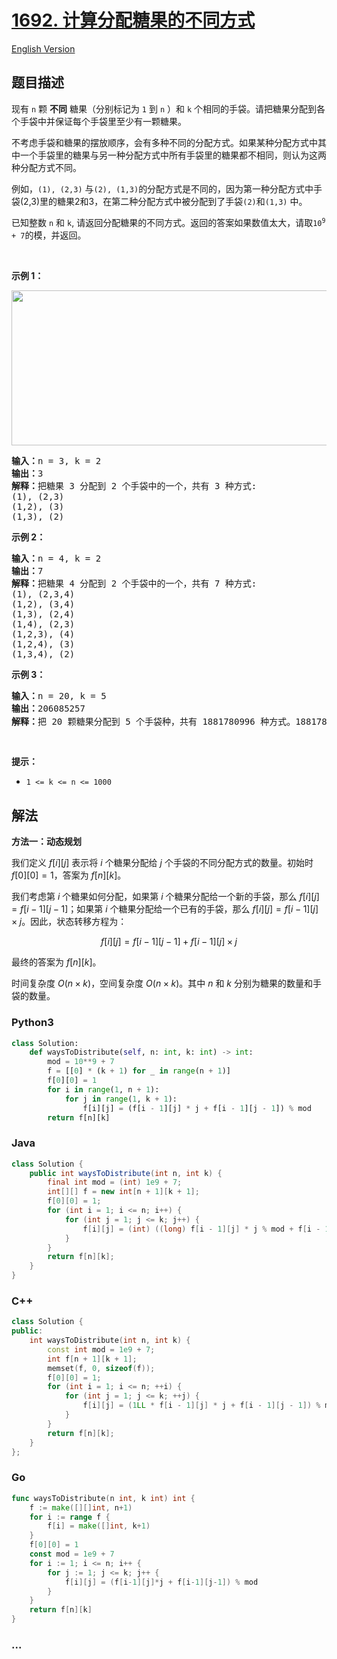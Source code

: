 # [1692. 计算分配糖果的不同方式](https://leetcode.cn/problems/count-ways-to-distribute-candies)

[English Version](/solution/1600-1699/1692.Count%20Ways%20to%20Distribute%20Candies/README_EN.md)

## 题目描述

<!-- 这里写题目描述 -->

<p>现有 <code>n</code> 颗 <strong>不同</strong> 糖果（分别标记为 <code>1</code> 到 <code>n</code> ）和 <code>k</code> 个相同的手袋。请把糖果分配到各个手袋中并保证每个手袋里至少有一颗糖果。</p>

<p>不考虑手袋和糖果的摆放顺序，会有多种不同的分配方式。如果某种分配方式中其中一个手袋里的糖果与另一种分配方式中所有手袋里的糖果都不相同，则认为这两种分配方式不同。</p>

<p>例如，<code>(1), (2,3)</code>&nbsp;与<code>(2), (1,3)</code>的分配方式是不同的，因为第一种分配方式中手袋(2,3)里的糖果2和3，在第二种分配方式中被分配到了手袋<code>(2)</code>和<code>(1,3)</code>&nbsp;中。</p>

<p>已知整数&nbsp;<code>n</code>&nbsp;和&nbsp;<code>k</code>, 请返回分配糖果的不同方式。返回的答案如果数值太大，请取<code>10<sup>9</sup> + 7</code>的模，并返回。</p>

<p>&nbsp;</p>

<p><strong>示例&nbsp;1：</strong></p>

<p><img alt="" src="https://fastly.jsdelivr.net/gh/doocs/leetcode@main/solution/1600-1699/1692.Count%20Ways%20to%20Distribute%20Candies/images/candies-1.png" style="height: 248px; width: 600px;" /></p>

<pre>
<strong>输入：</strong>n = 3, k = 2
<strong>输出：</strong>3
<strong>解释：</strong>把糖果 3 分配到 2 个手袋中的一个，共有 3 种方式:
(1), (2,3)
(1,2), (3)
(1,3), (2)
</pre>

<p><strong>示例 2：</strong></p>

<pre>
<strong>输入：</strong>n = 4, k = 2
<strong>输出：</strong>7
<strong>解释：</strong>把糖果 4 分配到 2 个手袋中的一个，共有 7 种方式:
(1), (2,3,4)
(1,2), (3,4)
(1,3), (2,4)
(1,4), (2,3)
(1,2,3), (4)
(1,2,4), (3)
(1,3,4), (2)
</pre>

<p><strong>示例 3：</strong></p>

<pre>
<strong>输入：</strong>n = 20, k = 5
<strong>输出：</strong>206085257
<strong>解释：</strong>把 20 颗糖果分配到 5 个手袋种，共有 1881780996 种方式。1881780996 取 10<sup>9</sup> + 7的模，等于 206085257。
</pre>

<p>&nbsp;</p>

<p><strong>提示：</strong></p>

<ul>
	<li><code>1 &lt;= k &lt;= n &lt;= 1000</code></li>
</ul>

## 解法

<!-- 这里可写通用的实现逻辑 -->

**方法一：动态规划**

我们定义 $f[i][j]$ 表示将 $i$ 个糖果分配给 $j$ 个手袋的不同分配方式的数量。初始时 $f[0][0]=1$，答案为 $f[n][k]$。

我们考虑第 $i$ 个糖果如何分配，如果第 $i$ 个糖果分配给一个新的手袋，那么 $f[i][j]=f[i-1][j-1]$；如果第 $i$ 个糖果分配给一个已有的手袋，那么 $f[i][j]=f[i-1][j]\times j$。因此，状态转移方程为：

$$
f[i][j]=f[i-1][j-1]+f[i-1][j]\times j
$$

最终的答案为 $f[n][k]$。

时间复杂度 $O(n \times k)$，空间复杂度 $O(n \times k)$。其中 $n$ 和 $k$ 分别为糖果的数量和手袋的数量。

<!-- tabs:start -->

### **Python3**

<!-- 这里可写当前语言的特殊实现逻辑 -->

```python
class Solution:
    def waysToDistribute(self, n: int, k: int) -> int:
        mod = 10**9 + 7
        f = [[0] * (k + 1) for _ in range(n + 1)]
        f[0][0] = 1
        for i in range(1, n + 1):
            for j in range(1, k + 1):
                f[i][j] = (f[i - 1][j] * j + f[i - 1][j - 1]) % mod
        return f[n][k]
```

### **Java**

<!-- 这里可写当前语言的特殊实现逻辑 -->

```java
class Solution {
    public int waysToDistribute(int n, int k) {
        final int mod = (int) 1e9 + 7;
        int[][] f = new int[n + 1][k + 1];
        f[0][0] = 1;
        for (int i = 1; i <= n; i++) {
            for (int j = 1; j <= k; j++) {
                f[i][j] = (int) ((long) f[i - 1][j] * j % mod + f[i - 1][j - 1]) % mod;
            }
        }
        return f[n][k];
    }
}
```

### **C++**

```cpp
class Solution {
public:
    int waysToDistribute(int n, int k) {
        const int mod = 1e9 + 7;
        int f[n + 1][k + 1];
        memset(f, 0, sizeof(f));
        f[0][0] = 1;
        for (int i = 1; i <= n; ++i) {
            for (int j = 1; j <= k; ++j) {
                f[i][j] = (1LL * f[i - 1][j] * j + f[i - 1][j - 1]) % mod;
            }
        }
        return f[n][k];
    }
};
```

### **Go**

```go
func waysToDistribute(n int, k int) int {
	f := make([][]int, n+1)
	for i := range f {
		f[i] = make([]int, k+1)
	}
	f[0][0] = 1
	const mod = 1e9 + 7
	for i := 1; i <= n; i++ {
		for j := 1; j <= k; j++ {
			f[i][j] = (f[i-1][j]*j + f[i-1][j-1]) % mod
		}
	}
	return f[n][k]
}
```

### **...**

```

```

<!-- tabs:end -->
